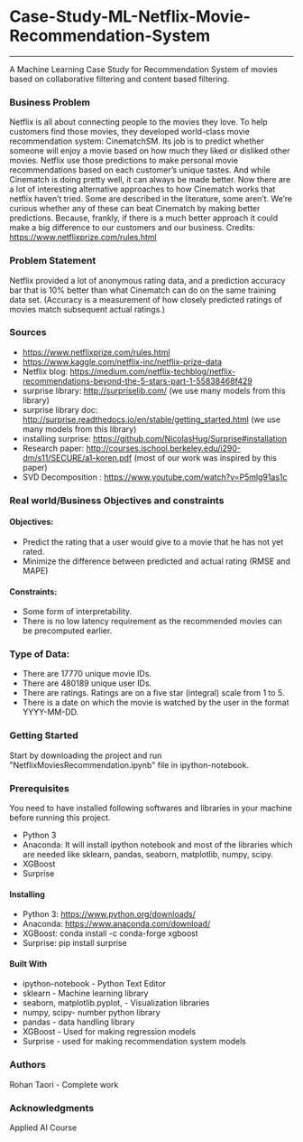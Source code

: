 # Case-Study-ML-Netflix-Movie-Recommendation-System
---
A Machine Learning Case Study for Recommendation System of movies based on collaborative filtering and content based filtering.

### Business Problem 
Netflix is all about connecting people to the movies they love. To help customers find those movies, they developed world-class movie recommendation system: CinematchSM. Its job is to predict whether someone will enjoy a movie based on how much they liked or disliked other movies. Netflix use those predictions to make personal movie recommendations based on each customer’s unique tastes. And while Cinematch is doing pretty well, it can always be made better. Now there are a lot of interesting alternative approaches to how Cinematch works that netflix haven’t tried. Some are described in the literature, some aren’t. We’re curious whether any of these can beat Cinematch by making better predictions. Because, frankly, if there is a much better approach it could make a big difference to our customers and our business. Credits: https://www.netflixprize.com/rules.html

### Problem Statement 
Netflix provided a lot of anonymous rating data, and a prediction accuracy bar that is 10% better than what Cinematch can do on the same training data set. (Accuracy is a measurement of how closely predicted ratings of movies match subsequent actual ratings.)

### Sources 
* https://www.netflixprize.com/rules.html
* https://www.kaggle.com/netflix-inc/netflix-prize-data
* Netflix blog: https://medium.com/netflix-techblog/netflix-recommendations-beyond-the-5-stars-part-1-55838468f429
* surprise library: http://surpriselib.com/ (we use many models from this library)
* surprise library doc: http://surprise.readthedocs.io/en/stable/getting_started.html (we use many models from this library)
* installing surprise: https://github.com/NicolasHug/Surprise#installation
* Research paper: http://courses.ischool.berkeley.edu/i290-dm/s11/SECURE/a1-koren.pdf (most of our work was inspired by this paper)
* SVD Decomposition : https://www.youtube.com/watch?v=P5mlg91as1c
### Real world/Business Objectives and constraints 
#### Objectives:
* Predict the rating that a user would give to a movie that he has not yet rated.
* Minimize the difference between predicted and actual rating (RMSE and MAPE) 
#### Constraints:
* Some form of interpretability.
* There is no low latency requirement as the recommended movies can be precomputed earlier.
### Type of Data:
* There are 17770 unique movie IDs.
* There are 480189 unique user IDs.
* There are ratings. Ratings are on a five star (integral) scale from 1 to 5.
* There is a date on which the movie is watched by the user in the format YYYY-MM-DD.
### Getting Started
Start by downloading the project and run "NetflixMoviesRecommendation.ipynb" file in ipython-notebook.

### Prerequisites
You need to have installed following softwares and libraries in your machine before running this project.

* Python 3
* Anaconda: It will install ipython notebook and most of the libraries which are needed like sklearn, pandas, seaborn, matplotlib, numpy, scipy.
* XGBoost
* Surprise
#### Installing
* Python 3: https://www.python.org/downloads/
* Anaconda: https://www.anaconda.com/download/
* XGBoost: conda install -c conda-forge xgboost
* Surprise: pip install surprise
#### Built With
* ipython-notebook - Python Text Editor
* sklearn - Machine learning library
* seaborn, matplotlib.pyplot, - Visualization libraries
* numpy, scipy- number python library
* pandas - data handling library
* XGBoost - Used for making regression models
* Surprise - used for making recommendation system models
### Authors
Rohan Taori - Complete work
### Acknowledgments
Applied AI Course
